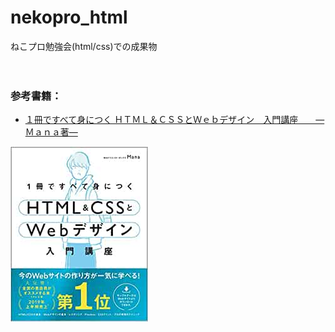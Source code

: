 # nekopro_html
ねこプロ勉強会(html/css)での成果物

　
　

### 参考書籍：
- [１冊ですべて身につく ＨＴＭＬ＆ＣＳＳとＷｅｂデザイン　入門講座　　―Ｍａｎａ著―](https://www.amazon.co.jp/1%E5%86%8A%E3%81%A7%E3%81%99%E3%81%B9%E3%81%A6%E8%BA%AB%E3%81%AB%E3%81%A4%E3%81%8FHTML-CSS%E3%81%A8Web%E3%83%87%E3%82%B6%E3%82%A4%E3%83%B3%E5%85%A5%E9%96%80%E8%AC%9B%E5%BA%A7-Mana/dp/4797398892/ref=tmm_hrd_swatch_0?_encoding=UTF8&qid=&sr=)  

<a href="https://www.amazon.co.jp/1%E5%86%8A%E3%81%A7%E3%81%99%E3%81%B9%E3%81%A6%E8%BA%AB%E3%81%AB%E3%81%A4%E3%81%8FHTML-CSS%E3%81%A8Web%E3%83%87%E3%82%B6%E3%82%A4%E3%83%B3%E5%85%A5%E9%96%80%E8%AC%9B%E5%BA%A7-Mana/dp/4797398892/ref=tmm_hrd_swatch_0?_encoding=UTF8&qid=&sr=">
<img src="https://github.com/whitecat-22/nekopro_html/blob/main/book.jpg" alt="１冊ですべて身につくＨＴＭＬ＆ＣＳＳとＷｅｂデザイン　入門講座　　―Ｍａｎａ著―">
</a>

